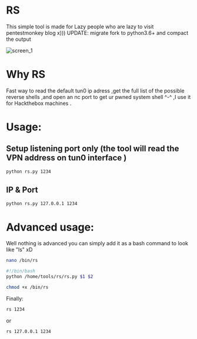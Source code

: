 # RS
This simple tool is made for Lazy people who are lazy to visit pentestmonkey blog x)))
UPDATE: migrate fork to python3.6+ and compact the output

![screen_1](https://i.imgur.com/Cej2OI3.png)

# Why RS 
Fast way to read the default tun0 ip adress ,get the full list of the possible reverse shells ,and open an nc port to get ur pwned system shell ^-^ ,I use it for Hackthebox machines .

# Usage:

## Setup listening port only (the tool will read the VPN address on tun0 interface )


```sh
python rs.py 1234
```

## IP & Port
```sh
python rs.py 127.0.0.1 1234
```

# Advanced usage:
Well nothing is advanced you can simply add it as a bash command to look like "ls"    xD

```sh
nano /bin/rs
```
```sh
#!/bin/bash
python /home/tools/rs/rs.py $1 $2
```

```sh
chmod +x /bin/rs
```
Finally:
```sh
rs 1234
```
or
```sh
rs 127.0.0.1 1234
```


